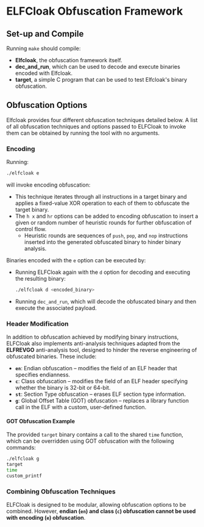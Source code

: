 # ELFCloak Obfuscation Framework

## Set-up and Compile

Running `make` should compile:

- **Elfcloak**, the obfuscation framework itself.
- **dec_and_run**, which can be used to decode and execute binaries encoded with Elfcloak.
- **target**, a simple C program that can be used to test Elfcloak's binary obfuscation.

## Obfuscation Options

Elfcloak provides four different obfuscation techniques detailed below. A list of all obfuscation techniques and options passed to ELFCloak to invoke them can be obtained by running the tool with no arguments.

### Encoding

Running:

```sh
./elfcloak e
```

will invoke encoding obfuscation:

- This technique iterates through all instructions in a target binary and applies a fixed-value XOR operation to each of them to obfuscate the target binary.
- The `h x` and `hr` options can be added to encoding obfuscation to insert a given or random number of heuristic rounds for further obfuscation of control flow. 
  - Heuristic rounds are sequences of `push`, `pop`, and `nop` instructions inserted into the generated obfuscated binary to hinder binary analysis.

Binaries encoded with the `e` option can be executed by:

- Running ELFCloak again with the `d` option for decoding and executing the resulting binary:
  
  ```sh
  ./elfcloak d <encoded_binary>
  ```

- Running `dec_and_run`, which will decode the obfuscated binary and then execute the associated payload.

### Header Modification

In addition to obfuscation achieved by modifying binary instructions, ELFCloak also implements anti-analysis techniques adapted from the **ELFREVGO** anti-analysis tool, designed to hinder the reverse engineering of obfuscated binaries. These include:

- **`en`**: Endian obfuscation – modifies the field of an ELF header that specifies endianness.
- **`c`**: Class obfuscation – modifies the field of an ELF header specifying whether the binary is 32-bit or 64-bit.
- **`st`**: Section Type obfuscation – erases ELF section type information.
- **`g`**: Global Offset Table (GOT) obfuscation – replaces a library function call in the ELF with a custom, user-defined function.

#### GOT Obfuscation Example

The provided `target` binary contains a call to the shared `time` function, which can be overridden using GOT obfuscation with the following commands:

```sh
./elfcloak g
target
time
custom_printf
```

### Combining Obfuscation Techniques

ELFCloak is designed to be modular, allowing obfuscation options to be combined. However, **endian (`en`) and class (`c`) obfuscation cannot be used with encoding (`e`) obfuscation**.
